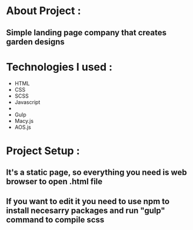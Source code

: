 <h1>About Project :</h1>
<h2>Simple landing page company that creates garden designs</h2>

<h1>Technologies I used :</h1>
<ul>
    <li>HTML</li>
    <li>CSS</li>
    <li>SCSS</li>
    <li>Javascript<li>
    <li>Gulp</li>
    <li>Macy.js</li>
    <li>AOS.js</li>
</ul>

<h1>Project Setup :</h1>
<h2>It's a static page, so everything you need is web browser to open .html file</h2>
<h2>If you want to edit it you need to use npm to install necesarry packages and run "gulp" command to compile scss</h2>
